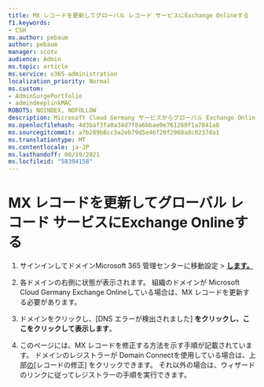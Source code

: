 ```yaml
---
title: MX レコードを更新してグローバル レコード サービスにExchange Onlineする
f1.keywords:
- CSH
ms.author: pebaum
author: pebaum
manager: scotv
audience: Admin
ms.topic: article
ms.service: o365-administration
localization_priority: Normal
ms.custom:
- AdminSurgePortfolio
- admindeeplinkMAC
ROBOTS: NOINDEX, NOFOLLOW
description: Microsoft Cloud Germany サービスからグローバル Exchange Onlineサービスに移行するExchange Onlineする
ms.openlocfilehash: 4d3baf3fa0a34d7f8a6bbae0e761260f1a7841a8
ms.sourcegitcommit: a7b289b8cc3a2eb79d5e46f20f2968adc0237da1
ms.translationtype: MT
ms.contentlocale: ja-JP
ms.lasthandoff: 08/19/2021
ms.locfileid: "58394158"
---
```

# <a name="update-your-mx-records-to-transition-to-the-global-exchange-online-service"></a>MX レコードを更新してグローバル レコード サービスにExchange Onlineする

1. サインインしてドメインMicrosoft 365 管理センターに移動設定  >  <a href="https://go.microsoft.com/fwlink/p/?linkid=834818" target="_blank">**します。**</a>

2. 各ドメインの右側に状態が表示されます。 組織のドメインが Microsoft Cloud Germany Exchange Onlineしている場合は、MX レコードを更新する必要があります。

3. ドメインをクリックし、[DNS エラーが検出されました] **をクリックし、ここをクリックして表示します**。

4. このページには、MX レコードを修正する方法を示す手順が記載されています。 ドメインのレジストラーが Domain Connectを使用している場合は、上部[の](../setup/add-domain.md#registrars-with-domain-connect)[レコードの修正] をクリックできます。 それ以外の場合は、ウィザードのリンクに従ってレジストラーの手順を実行できます。
